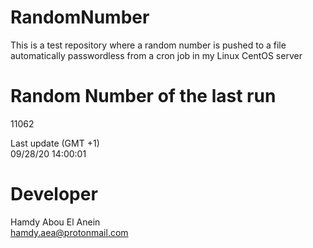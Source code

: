# RandomNumber    
This is a test repository where a random number is pushed to a file automatically passwordless from a cron job in my Linux CentOS server    
# Random Number of the last run   
11062
      
Last update (GMT +1)    
09/28/20 14:00:01
# Developer    
Hamdy Abou El Anein   
hamdy.aea@protonmail.com
